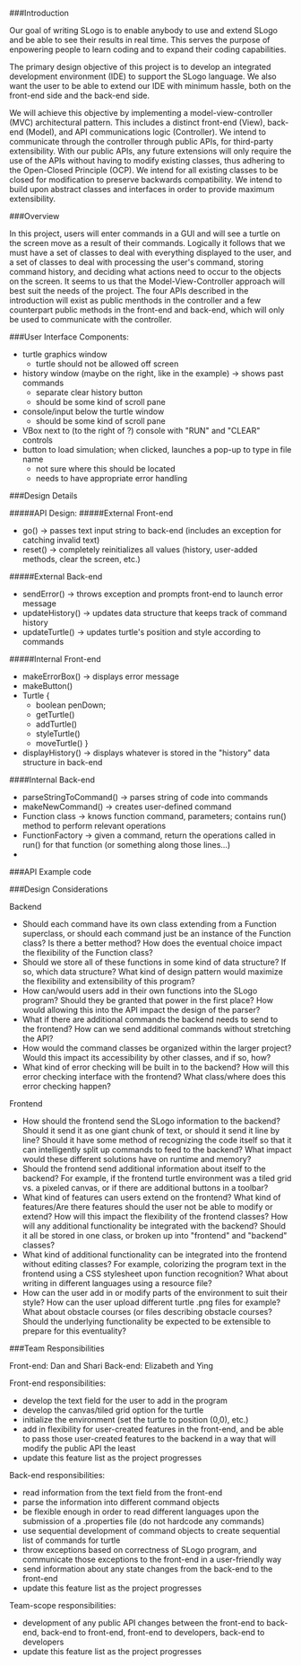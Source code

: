 ###Introduction

Our goal of writing SLogo is to enable anybody to use and extend SLogo and be able to see their results in real time. This serves the purpose of enpowering people to learn coding and to expand their coding capabilities. 

The primary design objective of this project is to develop an integrated development environment (IDE) to support the SLogo language. We also want the user to be able to extend our IDE with minimum hassle, both on the front-end side and the back-end side. 

We will achieve this objective by implementing a model-view-controller (MVC) architectural pattern. This includes a distinct front-end (View), back-end (Model), and API communications logic (Controller). We intend to communicate through the controller through public APIs, for third-party extensibility. With our public APIs, any future extensions will only require the use of the APIs without having to modify existing classes, thus adhering to the Open-Closed Principle (OCP). We intend for all existing classes to be closed for modification to preserve backwards compatibility. We intend to build upon abstract classes and interfaces in order to provide maximum extensibility. 

###Overview

In this project, users will enter commands in a GUI and will see a turtle on the screen move as a result of their commands. 
Logically it follows that we must have a set of classes to deal with everything displayed to the user, and a set of classes to deal with processing the user's command, storing command history, and deciding what actions need to occur to the objects on the screen. It seems to us that the Model-View-Controller approach will best suit the needs of the project. The four APIs described in the introduction will exist as public menthods in the controller and a few counterpart public methods in the front-end and back-end, which will only be used to communicate with the controller. 



###User Interface
Components:
* turtle graphics window 
	* turtle should not be allowed off screen
* history window (maybe on the right, like in the example) -> shows past commands
	* separate clear history button
	* should be some kind of scroll pane
* console/input below the turtle window
	* should be some kind of scroll pane
* VBox next to (to the right of ?) console with "RUN" and "CLEAR" controls
* button to load simulation; when clicked, launches a pop-up to type in file name
	* not sure where this should be located
	* needs to have appropriate error handling

###Design Details

#####API Design:
#####External Front-end
* go() -> passes text input string to back-end (includes an exception for catching invalid text)
* reset() -> completely reinitializes all values (history, user-added methods, clear the screen, etc.)

#####External Back-end
* sendError() -> throws exception and prompts front-end to launch error message
* updateHistory() -> updates data structure that keeps track of command history
* updateTurtle() -> updates turtle's position and style according to commands

#####Internal Front-end
* makeErrorBox() -> displays error message
* makeButton()
* Turtle {
	* boolean penDown;
	* getTurtle()
	* addTurtle()
	* styleTurtle()
	* moveTurtle()
  }
* displayHistory() -> displays whatever is stored in the "history" data structure in back-end

####Internal Back-end
* parseStringToCommand() -> parses string of code into commands
* makeNewCommand() -> creates user-defined command
* Function class -> knows function command, parameters; contains run() method to perform relevant operations
* FunctionFactory -> given a command, return the operations called in run() for that function (or something along those lines...)
* 

###API Example code

###Design Considerations


Backend

* Should each command have its own class extending from a Function superclass, or should each command just be an instance of the Function class? Is there a better method? How does the eventual choice impact the flexibility of the Function class?
* Should we store all of these functions in some kind of data structure? If so, which data structure? What kind of design pattern would maximize the flexibility and extensibility of this program?
* How can/would users add in their own functions into the SLogo program? Should they be granted that power in the first place? How would allowing this into the API impact the design of the parser? 
* What if there are additional commands the backend needs to send to the frontend? How can we send additional commands without stretching the API?
* How would the command classes be organized within the larger project? Would this impact its accessibility by other classes, and if so, how?
* What kind of error checking will be built in to the backend? How will this error checking interface with the frontend? What class/where does this error checking happen? 

Frontend

* How should the frontend send the SLogo information to the backend? Should it send it as one giant chunk of text, or should it send it line by line? Should it have some method of recognizing the code itself so that it can intelligently split up commands to feed to the backend? What impact would these different solutions have on runtime and memory? 
* Should the frontend send additional information about itself to the backend? For example, if the frontend turtle environment was a tiled grid vs. a pixeled canvas, or if there are additional buttons in a toolbar? 
* What kind of features can users extend on the frontend? What kind of features/Are there features should the user not be able to modify or extend? How will this impact the flexibility of the frontend classes? How will any additional functionality be integrated with the backend? Should it all be stored in one class, or broken up into "frontend" and "backend" classes?
* What kind of additional functionality can be integrated into the frontend without editing classes? For example, colorizing the program text in the frontend using a CSS stylesheet upon function recognition? What about writing in different languages using a resource file? 
* How can the user add in or modify parts of the environment to suit their style? How can the user upload different turtle .png files for example? What about obstacle courses (or files describing obstacle courses? Should the underlying functionality be expected to be extensible to prepare for this eventuality? 

###Team Responsibilities

Front-end: Dan and Shari
Back-end: Elizabeth and Ying

Front-end responsibilities: 
- develop the text field for the user to add in the program 
- develop the canvas/tiled grid option for the turtle 
- initialize the environment (set the turtle to position (0,0), etc.)
- add in flexibility for user-created features in the front-end, and be able to pass those user-created features to the backend in a way that will modify the public API the least
- update this feature list as the project progresses

Back-end responsibilities: 
- read information from the text field from the front-end
- parse the information into different command objects 
- be flexible enough in order to read different languages upon the submission of a .properties file (do not hardcode any commands)
- use sequential development of command objects to create sequential list of commands for turtle
- throw exceptions based on correctness of SLogo program, and communicate those exceptions to the front-end in a user-friendly way
- send information about any state changes from the back-end to the front-end
- update this feature list as the project progresses

Team-scope responsibilities:
- development of any public API changes between the front-end to back-end, back-end to front-end, front-end to developers, back-end to developers
- update this feature list as the project progresses

